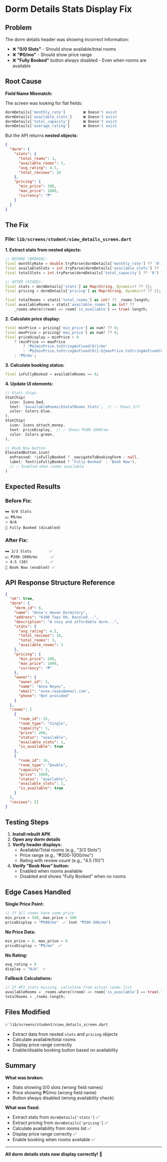 # Dorm Details Stats Display Fix

## Problem
The dorm details header was showing incorrect information:
- ❌ **"0/0 Slots"** - Should show available/total rooms
- ❌ **"₱0/mo"** - Should show price range  
- ❌ **"Fully Booked"** button always disabled - Even when rooms are available

## Root Cause

**Field Name Mismatch:**

The screen was looking for flat fields:
```dart
dormDetails['monthly_rate']        ❌ Doesn't exist
dormDetails['available_slots']     ❌ Doesn't exist
dormDetails['total_capacity']      ❌ Doesn't exist
dormDetails['average_rating']      ❌ Doesn't exist
```

But the API returns **nested objects**:
```json
{
  "dorm": {
    "stats": {
      "total_rooms": 3,
      "available_rooms": 3,
      "avg_rating": 4.5,
      "total_reviews": 10
    },
    "pricing": {
      "min_price": 200,
      "max_price": 1000,
      "currency": "₱"
    }
  }
}
```

## The Fix

### File: `lib/screens/student/view_details_screen.dart`

**1. Extract stats from nested objects:**
```dart
// BEFORE (BROKEN):
final monthlyRate = double.tryParse(dormDetails['monthly_rate'] ?? '0') ?? 0.0;
final availableSlots = int.tryParse(dormDetails['available_slots'] ?? '0') ?? 0;
final totalSlots = int.tryParse(dormDetails['total_capacity'] ?? '0') ?? 0;

// AFTER (FIXED):
final stats = dormDetails['stats'] as Map<String, dynamic>? ?? {};
final pricing = dormDetails['pricing'] as Map<String, dynamic>? ?? {};

final totalRooms = stats['total_rooms'] as int? ?? _rooms.length;
final availableRooms = stats['available_rooms'] as int? ?? 
    _rooms.where((room) => room['is_available'] == true).length;
```

**2. Calculate price display:**
```dart
final minPrice = pricing['min_price'] as num? ?? 0;
final maxPrice = pricing['max_price'] as num? ?? 0;
final priceDisplay = minPrice > 0 
    ? (minPrice == maxPrice 
        ? '₱${minPrice.toStringAsFixed(0)}/mo' 
        : '₱${minPrice.toStringAsFixed(0)}-${maxPrice.toStringAsFixed(0)}/mo')
    : '₱0/mo';
```

**3. Calculate booking status:**
```dart
final isFullyBooked = availableRooms == 0;
```

**4. Update UI elements:**
```dart
// Stats chips
StatChip(
  icon: Icons.bed,
  text: '$availableRooms/$totalRooms Slots',  // ✅ Shows 3/3
  color: Colors.blue,
),
StatChip(
  icon: Icons.attach_money,
  text: priceDisplay,  // ✅ Shows ₱200-1000/mo
  color: Colors.green,
),

// Book Now button
ElevatedButton.icon(
  onPressed: !isFullyBooked ? _navigateToBookingForm : null,
  label: Text(isFullyBooked ? 'Fully Booked' : 'Book Now'),
  // ✅ Enabled when rooms available
)
```

## Expected Results

### Before Fix:
```
🛏️ 0/0 Slots
💵 ₱0/mo
⭐ N/A
📅 Fully Booked (disabled)
```

### After Fix:
```
🛏️ 3/3 Slots        ✅
💵 ₱200-1000/mo      ✅
⭐ 4.5 (10)          ✅
📅 Book Now (enabled) ✅
```

## API Response Structure Reference

```json
{
  "ok": true,
  "dorm": {
    "dorm_id": 6,
    "name": "Anna's Haven Dormitory",
    "address": "6100 Tops Rd, Bacolod...",
    "description": "A cozy and affordable dorm...",
    "stats": {
      "avg_rating": 4.5,
      "total_reviews": 10,
      "total_rooms": 3,
      "available_rooms": 3
    },
    "pricing": {
      "min_price": 200,
      "max_price": 1000,
      "currency": "₱"
    },
    "owner": {
      "owner_id": 5,
      "name": "Anna Reyes",
      "email": "anna.reyes@email.com",
      "phone": "Not provided"
    }
  },
  "rooms": [
    {
      "room_id": 15,
      "room_type": "Single",
      "capacity": 1,
      "price": 200,
      "status": "available",
      "available_slots": 1,
      "is_available": true
    },
    {
      "room_id": 16,
      "room_type": "Double",
      "capacity": 2,
      "price": 1000,
      "status": "available",
      "available_slots": 1,
      "is_available": true
    }
  ],
  "reviews": []
}
```

## Testing Steps

1. **Install rebuilt APK**
2. **Open any dorm details**
3. **Verify header displays:**
   - Available/Total rooms (e.g., "3/3 Slots")
   - Price range (e.g., "₱200-1000/mo")
   - Rating with review count (e.g., "4.5 (10)")
4. **Verify "Book Now" button:**
   - Enabled when rooms available
   - Disabled and shows "Fully Booked" when no rooms

## Edge Cases Handled

**Single Price Point:**
```dart
// If all rooms have same price
min_price = 500, max_price = 500
priceDisplay = "₱500/mo"  ✅ (not "₱500-500/mo")
```

**No Price Data:**
```dart
min_price = 0, max_price = 0
priceDisplay = "₱0/mo"  ✅
```

**No Rating:**
```dart
avg_rating = 0
display = "N/A"  ✅
```

**Fallback Calculations:**
```dart
// If API stats missing, calculate from actual rooms list
availableRooms = _rooms.where((room) => room['is_available'] == true).length;
totalRooms = _rooms.length;
```

## Files Modified

✅ `lib/screens/student/view_details_screen.dart`
- Extract data from nested `stats` and `pricing` objects
- Calculate available/total rooms
- Display price range correctly
- Enable/disable booking button based on availability

## Summary

**What was broken:**
- Stats showing 0/0 slots (wrong field names)
- Price showing ₱0/mo (wrong field name)
- Button always disabled (wrong availability check)

**What was fixed:**
- Extract stats from `dormDetails['stats']` ✅
- Extract pricing from `dormDetails['pricing']` ✅
- Calculate availability from rooms list ✅
- Display price range correctly ✅
- Enable booking when rooms available ✅

---

**All dorm details stats now display correctly!** 🎉
